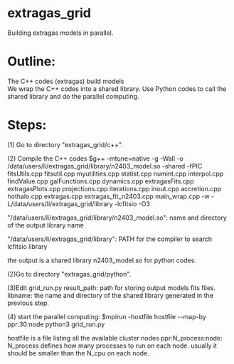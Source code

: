 # extragas_grid
Building extragas models in parallel. 


# Outline: 
The C++ codes (extragas) build models       
We wrap the C++ codes into a shared library. 
Use Python codes to call the shared library and do the parallel computing. 


# Steps:

(1) Go to directory "extragas_grid/c++".   

(2) Compile the C++ codes 
$g++ -mtune=native  -g -Wall -o /data/users/li/extragas_grid/library/n2403_model.so -shared -fPIC fitsUtils.cpp fitsutil.cpp myutilities.cpp statist.cpp numint.cpp interpol.cpp  findValue.cpp  galFunctions.cpp dynamics.cpp extragasFits.cpp extragasPlots.cpp projections.cpp iterations.cpp inout.cpp accretion.cpp hothalo.cpp extragas.cpp extragas_fit_n2403.cpp main_wrap.cpp  -w -L/data/users/li/extragas_grid/library -lcfitsio -O3 

"/data/users/li/extragas_grid/library/n2403_model.so": name and directory of the output library name 
 
"/data/users/li/extragas_grid/library": PATH for the compiler to search lcfitsio library  


the output is a shared library n2403_model.so for python codes. 


(2)Go to directory "extragas_grid/python".

(3)Edit grid_run.py 
 result_path: path for storing output models fits files. 
 libname:   the name and directory of the shared library generated in the previous step. 
 
(4) start the parallel computing: 
$mpirun -hostfile hostfile --map-by ppr:30:node python3 grid_run.py

hostfile is a file listing all the available cluster nodes 
ppr:N_process:node: N_process defines how many processes to run on each node. usually it should be smaller than the N_cpu on each node. 





